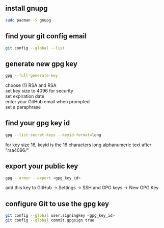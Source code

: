 ## install gnupg
```bash
sudo pacman -S gnupg
```

## find your git config email
```bash
git config --global --list
```

## generate new gpg key
```bash
gpg --full-generate-key
```

choose (1) RSA and RSA  
set key size to 4096 for security  
set expiration date  
enter your GitHub email when prompted  
set a paraphrase

## find your gpg key id
```bash
gpg --list-secret-keys --keyid-format=long
```  
for key size 16, keyid is the 16 characters long alphanumeric text after "rsa4096/"

## export your public key
```bash
gpg --armor --export <gpg_key_id>
```
add this key to GitHub -> Settings -> SSH and GPG keys -> New GPG Key

## configure Git to use the gpg key
```bash
git config --global user.signingkey <gpg_key_id>
git config --global commit.gpgsign true
```